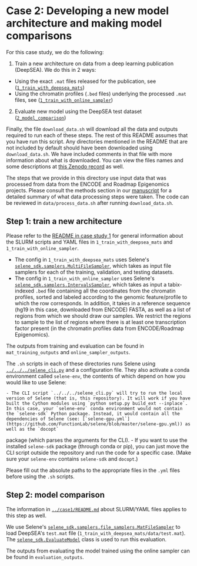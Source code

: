 # Case 2: Developing a new model architecture and making model comparisons

For this case study, we do the following:

1. Train a new architecture on data from a deep learning publication (DeepSEA). We do this in 2 ways:

- Using the exact `.mat` files released for the publication, see ([`1_train_with_deepsea_mats`](https://github.com/FunctionLab/selene/tree/master/manuscript/case2/1_train_with_deepsea_mats))
- Using the chromatin profiles (`.bed` files) underlying the processed `.mat` files, see ([`1_train_with_online_sampler`](https://github.com/FunctionLab/selene/tree/master/manuscript/case2/1_train_with_online_sampler))

2. Evaluate new model using the DeepSEA test dataset ([`2_model_comparison`](https://github.com/FunctionLab/selene/tree/master/manuscript/case2/2_model_comparison))

Finally, the file `download_data.sh` will download all the data and outputs required to run each of these steps.
The rest of this README assumes that you have run this script.
Any directories mentioned in the README that are not included by default should have been downloaded using `download_data.sh`.
We have included comments in that file with more information about what is downloaded. 
You can view the files names and some descriptions at [this Zenodo record](https://doi.org/10.5281/zenodo.1445552) as well.

The steps that we provide in this directory use input data that was processed from data from the ENCODE and Roadmap Epigenomics projects.
Please consult the methods section in our [manuscript](https://doi.org/10.1101/438291) for a detailed summary of what data processing steps were taken.
The code can be reviewed in `data/process_data.sh` after running `download_data.sh`. 

## Step 1: train a new architecture

Please refer to the [README in case study 1](https://github.com/FunctionLab/selene/tree/master/manuscript/case1/README.md) for general information about the SLURM scripts and YAML files in `1_train_with_deepsea_mats` and `1_train_with_online_sampler`. 

- The config in `1_train_with_deepsea_mats` uses Selene's [`selene_sdk.samplers.MultiFileSampler`](http://selene.flatironinstitute.org/samplers.html#multifilesampler), which takes as input file samplers for each of the training, validation, and testing datasets. 
- The config in `1_train_with_online_sampler` uses Selene's [`selene_sdk.samplers.IntervalsSampler`](http://selene.flatironinstitute.org/samplers.html#intervalssampler), which takes as input a tabix-indexed `.bed` file containing all the coordinates from the chromatin profiles, sorted and labeled according to the genomic feature/profile to which the row corresponds. In addition, it takes in a reference sequence (hg19 in this case, downloaded from ENCODE) FASTA, as well as a list of regions from which we should draw our samples. We restrict the regions to sample to the list of regions where there is at least one transcription factor present (in the chromatin profiles data from ENCODE/Roadmap Epigenomics).

The outputs from training and evaluation can be found in `mat_training_outputs` and `online_sampler_outputs`.

The `.sh` scripts in each of these directories runs Selene using [`../../../selene_cli.py`](https://github.com/FunctionLab/selene/blob/master/selene_cli.py) and a configuration file.
They also activate a conda environment called `selene-env`, the contents of which depend on how you would like to use Selene:

    - The CLI script `../../../selene_cli.py` will try to run the local version of Selene (that is, this repository). It will work if you have built the Cython modules using `python setup.py build_ext --inplace`. In this case, your `selene-env` conda environment would not contain the `selene-sdk` Python package. Instead, it would contain all the dependencies of Selene (see: [`selene-gpu.yml`](https://github.com/FunctionLab/selene/blob/master/selene-gpu.yml)) as well as the `docopt`
  package (which parses the arguments for the CLI).
    - If you want to use the installed `selene-sdk` package (through conda or pip), you can just move the CLI script outside the repository and run the code for a specific case. (Make sure your `selene-env` contains `selene-sdk` and `docopt`.)

Please fill out the absolute paths to the appropriate files in the `.yml` files before using the `.sh` scripts. 

## Step 2: model comparison

The information in [`../case1/README.md`](https://github.com/FunctionLab/selene/tree/master/manuscript/case1/README.md) about SLURM/YAML files applies to this step as well. 

We use Selene's [`selene_sdk.samplers.file_samplers.MatFileSampler`](http://selene.flatironinstitute.org/samplers.file_samplers.html#matfilesampler) to load DeepSEA's `test.mat` file (`1_train_with_deepsea_mats/data/test.mat`). The [`selene_sdk.EvaluateModel`](http://selene.flatironinstitute.org/selene.html#evaluatemodel) class is used to run this evaluation.  

The outputs from evaluating the model trained using the online sampler can be found in `evaluation_outputs`. 
